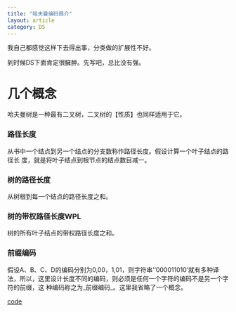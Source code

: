 ```yaml
---
title: "哈夫曼编码简介"
layout: article
category: DS
---
```



我自己都感觉这样下去得出事，分类做的扩展性不好。

到时候DS下面肯定很臃肿。先写吧，总比没有强。

# 几个概念

哈夫曼树是一种最有二叉树，二叉树的【性质】也同样适用于它。

### 路径长度

从书中一个结点到另一个结点的分支数称作路径长度。假设计算一个叶子结点的路径长
度，就是将叶子结点到根节点的结点数目减一。

### 树的路径长度

从树根到每一个结点的路径长度之和。

### 树的带权路径长度WPL

树的所有叶子结点的带权路径长度之和。

### 前缀编码

假设A、B、C、D的编码分别为0,00，1,01，则字符串’‘000011010’就有多种译法，所以，这里设计长度不同的编码，则必须是任何一个字符的编码不是另一个字符的前缀，这
种编码称之为_前缀编码_。这里我省略了一个概念。

[code](https://github.com/yuzibo/DS/blob/master/greed/haffmancode.c)



